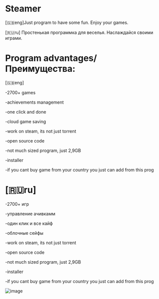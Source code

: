 # Steamer
[🇬🇧eng]Just program to have some fun. Enjoy your games.

[🇷🇺ru] Простенькая программка для веселья. Наслаждайся своими играми.
# Program advantages/Преимущества:

[🇬🇧eng]

-2700+ games

-achievements management 

-one click and done

-cloud game saving

-work on steam, its not just torrent

-open source code

-not much sized program, just 2,9GB

-installer 

-if you cant buy game from your country you just can add from this prog




# [🇷🇺ru]

-2700+ игр

-управление ачивкамм

-один клик и все кайф

-облочные сейфы

-work on steam, its not just torrent

-open source code

-not much sized program, just 2,9GB

-installer 

-if you cant buy game from your country you just can add from this prog





![image](https://github.com/user-attachments/assets/a5f0b04d-e83a-4b41-8ab8-f00d5d61800c)
